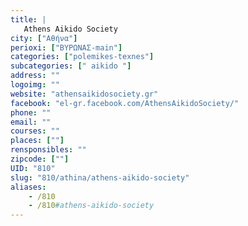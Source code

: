 ```yaml
---
title: |
   Athens Aikido Society
city: ["Αθήνα"]
perioxi: ["ΒΥΡΩΝΑΣ-main"]
categories: ["polemikes-texnes"]
subcategories: [" aikido "]
address: ""
logoimg: ""
website: "athensaikidosociety.gr"
facebook: "el-gr.facebook.com/AthensAikidoSociety/"
phone: ""
email: ""
courses: ""
places: [""]
rensponsibles: ""
zipcode: [""]
UID: "810"
slug: "810/athina/athens-aikido-society"
aliases:
    - /810
    - /810#athens-aikido-society
---
```


